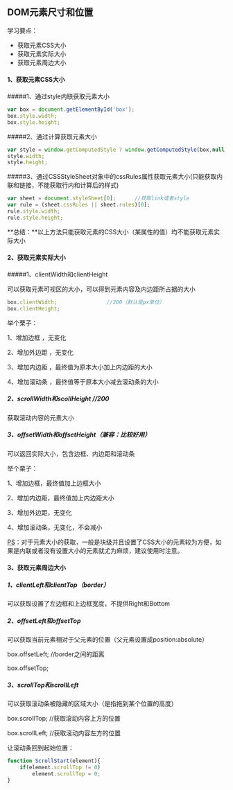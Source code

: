 ## DOM元素尺寸和位置

学习要点：

- 获取元素CSS大小
- 获取元素实际大小
- 获取元素周边大小

#### 1、获取元素CSS大小

#####1、通过style内联获取元素大小

```js
var box = document.getElementById('box');
box.style.width;
box.style.height;
```

#####2、通过计算获取元素大小

```js
var style = window.getComputedStyle ? window.getComputedStyle(box,null) : null || box.currentStyle;
style.width;
style.height;
```

#####3、通过CSSStyleSheet对象中的cssRules属性获取元素大小(只能获取内联和链接，不能获取行内和计算后的样式)

```js
var sheet = document.styleSheet[0];      //获取link或者style
var rule = (sheet.cssRules || sheet.rules)[0];
rule.style.width;
rule.style.height;
```

**总结：**以上方法只能获取元素的CSS大小（某属性的值）均不能获取元素实际大小

#### 2、获取元素实际大小

#####1、clientWidth和clientHeight

可以获取元素可视区的大小，可以得到元素内容及内边距所占据的大小

```js
box.clientWidth;                //200（默认是px单位）
box.clientHeight;
```

举个栗子：

1、增加边框 ，无变化

2、增加外边距 ，无变化

3、增加内边距 ，最终值为原本大小加上内边距的大小

4、增加滚动条  ，最终值等于原本大小减去滚动条的大小

##### 2、scrollWidth和scollHeight                 //200

获取滚动内容的元素大小

##### 3、offsetWidth和offsetHeight（兼容：比较好用）

可以返回实际大小，包含边框、内边距和滚动条

举个栗子：

1、增加边框，最终值加上边框大小

2、增加内边距，最终值加上内边距大小

3、增加外边距，无变化

4、增加滚动条，无变化，不会减小

<u>PS</u>：对于元素大小的获取，一般是块级并且设置了CSS大小的元素较为方便，如果是内联或者没有设置大小的元素就尤为麻烦，建议使用时注意。

#### 3、获取元素周边大小 

##### 1、clientLeft和clientTop（border）

可以获取设置了左边框和上边框宽度，不提供Right和Bottom

##### 2、offsetLeft和offsetTop

可以获取当前元素相对于父元素的位置（父元素设置成position:absolute）

box.offsetLeft;                                //border之间的距离

box.offsetTop;

##### 3、scrollTop和scrollLeft

可以获取滚动条被隐藏的区域大小（是指拖到某个位置的高度）

box.scrollTop;        //获取滚动内容上方的位置

box.scrollLeft;        //获取滚动内容左方的位置

让滚动条回到起始位置：

```js
function ScrollStart(element){
    if(element.scrollTop != 0)
        element.scrollTop = 0;
}
```

